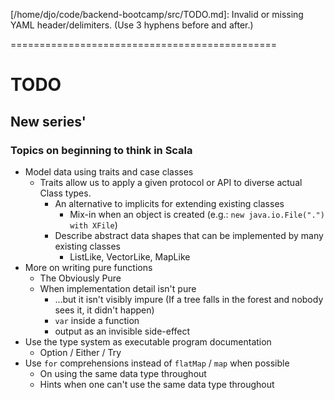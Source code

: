 [/home/djo/code/backend-bootcamp/src/TODO.md]:
Invalid or missing YAML header/delimiters.  (Use 3 hyphens before and after.)

==============================================

# TODO

## New series'

### Topics on beginning to think in Scala

* Model data using traits and case classes
  * Traits allow us to apply a given protocol or API to diverse actual Class types.
    * An alternative to implicits for extending existing classes
      * Mix-in when an object is created (e.g.: `new java.io.File(".") with XFile`)
    * Describe abstract data shapes that can be implemented by many existing classes
      * ListLike, VectorLike, MapLike
* More on writing pure functions
  * The Obviously Pure
  * When implementation detail isn't pure
    * ...but it isn't visibly impure (If a tree falls in the forest and nobody sees it, it didn't happen)
    * `var` inside a function
    * output as an invisible side-effect
* Use the type system as executable program documentation
  * Option / Either / Try
* Use `for` comprehensions instead of `flatMap` / `map` when possible
  * On using the same data type throughout
  * Hints when one can't use the same data type throughout

